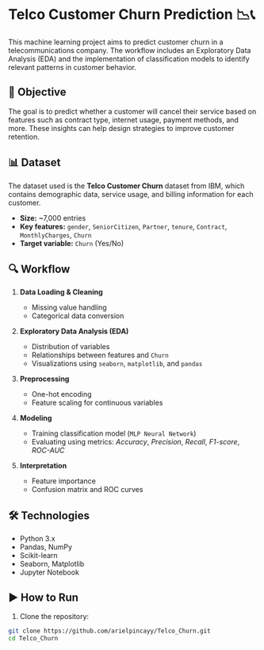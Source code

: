 # Telco Customer Churn Prediction 📉📞

This machine learning project aims to predict customer churn in a telecommunications company. The workflow includes an Exploratory Data Analysis (EDA) and the implementation of classification models to identify relevant patterns in customer behavior.

## 🧠 Objective

The goal is to predict whether a customer will cancel their service based on features such as contract type, internet usage, payment methods, and more. These insights can help design strategies to improve customer retention.

## 📊 Dataset

The dataset used is the **Telco Customer Churn** dataset from IBM, which contains demographic data, service usage, and billing information for each customer.

- **Size:** ~7,000 entries  
- **Key features:** `gender`, `SeniorCitizen`, `Partner`, `tenure`, `Contract`, `MonthlyCharges`, `Churn`  
- **Target variable:** `Churn` (Yes/No)

## 🔍 Workflow

1. **Data Loading & Cleaning**  
   - Missing value handling  
   - Categorical data conversion

2. **Exploratory Data Analysis (EDA)**  
   - Distribution of variables  
   - Relationships between features and `Churn`  
   - Visualizations using `seaborn`, `matplotlib`, and `pandas`

3. **Preprocessing**  
   - One-hot encoding  
   - Feature scaling for continuous variables

4. **Modeling**  
   - Training classification model (`MLP Neural Network`)  
   - Evaluating using metrics: *Accuracy*, *Precision*, *Recall*, *F1-score*, *ROC-AUC*

5. **Interpretation**  
   - Feature importance  
   - Confusion matrix and ROC curves

## 🛠️ Technologies

- Python 3.x  
- Pandas, NumPy  
- Scikit-learn  
- Seaborn, Matplotlib  
- Jupyter Notebook

## ▶️ How to Run

1. Clone the repository:

```bash
git clone https://github.com/arielpincayy/Telco_Churn.git
cd Telco_Churn

